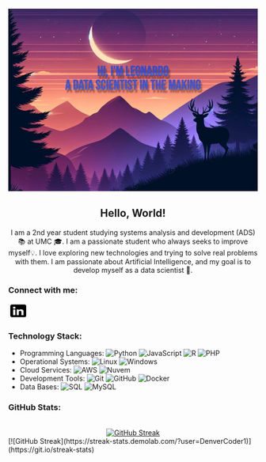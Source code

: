 <!DOCTYPE html>
<html lang="en">
<head>
<meta charset="UTF-8">
<meta name="viewport" content="width=device-width, initial-scale=1.0">
</head>
<body>

<p align="center">
  <a href="https://github.com/LeonardoMBarca">
    <img src="https://github.com/LeonardoMBarca/LeonardoMBarca/blob/main/Captura%20de%20tela%202024-04-18%20143308.jpg" alt="MasterHead">
  </a>
</p>

<h2 align="center">Hello, World!</h2>

<p align="center">
  I am a 2nd year student studying systems analysis and development (ADS) 📚 at UMC 🎓. I am a passionate student who always seeks to improve myself💡. I love exploring new technologies and trying to solve real problems with them. I am passionate about Artificial Intelligence, and my goal is to develop myself as a data scientist 🤖.
</p>

<h3 align="left">Connect with me:</h3>
<p align="left">
  <a href="https://www.linkedin.com/in/leonardo-barca-406813282/" target="_blank">
    <img src="https://github.com/LeonardoMBarca/LeonardoMBarca/blob/main/transferir.png" alt="" height="30" width="40" />
  </a>
</p>

<h3 align="left">Technology Stack:</h3>

- Programming Languages:
  ![Python](https://img.shields.io/badge/-Python-blue?style=flat-square&logo=python&logoColor=white) ![JavaScript](https://img.shields.io/badge/-JavaScript-yellow?style=flat-square&logo=javascript&logoColor=white) ![R](https://img.shields.io/badge/-R-blue?style=flat-square&logo=R&logoColor=white) ![PHP](https://img.shields.io/badge/-PHP-purple?style=flat-square&logo=php&logoColor=white)
- Operational Systems:
  ![Linux](https://img.shields.io/badge/-Linux-black?style=flat-square&logo=linux&logoColor=white) ![Windows](https://img.shields.io/badge/-Windows-blue?style=flat-square&logo=windows&logoColor=white)
- Cloud Services:
  ![AWS](https://img.shields.io/badge/-AWS-orange?style=flat-square&logo=amazon-aws&logoColor=white) ![Nuvem](https://img.shields.io/badge/-Nuvem-blue?style=flat-square&logo=google-cloud&logoColor=white)
- Development Tools:
  ![Git](https://img.shields.io/badge/-Git-orange?style=flat-square&logo=git&logoColor=white) ![GitHub](https://img.shields.io/badge/-GitHub-black?style=flat-square&logo=github&logoColor=white) ![Docker](https://img.shields.io/badge/-Docker-blue?style=flat-square&logo=docker&logoColor=white)
- Data Bases:
  ![SQL](https://img.shields.io/badge/-SQL-blue?style=flat-square&logo=sql&logoColor=white) ![MySQL](https://img.shields.io/badge/-MySQL-blue?style=flat-square&logo=mysql&logoColor=white)

<h3 align="left">GitHub Stats:</h3>

<div align="center">
  <br/>
  <a href="https://git.io/streak-stats">
    <img src="https://github-readme-streak-stats.herokuapp.com/?user=LeonardoMBarca&theme=dark" alt="GitHub Streak" />
  </a>
</div>
[![GitHub Streak](https://streak-stats.demolab.com/?user=DenverCoder1)](https://git.io/streak-stats)
</body>
</html>
